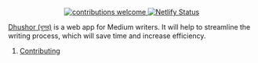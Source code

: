 <p align="center">
   <a href="https://github.com/lifeparticle/dhushor/issues">
      <img alt="contributions welcome" src="https://img.shields.io/badge/contributions-welcome-brightgreen.svg?style=flat"/>
   </a>
   <a href="https://app.netlify.com/sites/dhushor/deploys">
      <img alt="Netlify Status" src="https://api.netlify.com/api/v1/badges/0e27e7a8-2dd0-409d-9799-ba897469f9bc/deploy-status"/>
   </a>
</p>


[Dhushor (ধূসর)](https://dhushor.netlify.app/) is a web app for Medium writers. It will help to streamline the writing process, which will save time and increase efficiency.


1. [Contributing](https://github.com/lifeparticle/dhushor/blob/main/CONTRIBUTING.md)
